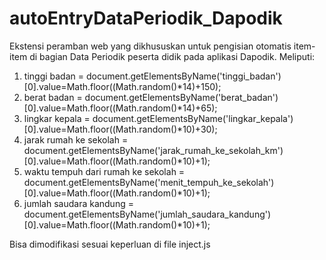 # autoEntryDataPeriodik_Dapodik

Ekstensi peramban web yang dikhususkan untuk pengisian otomatis item-item di bagian Data Periodik peserta didik pada aplikasi Dapodik.
Meliputi:
1. tinggi badan = document.getElementsByName('tinggi_badan')[0].value=Math.floor((Math.random()*14)+150);
2. berat badan = document.getElementsByName('berat_badan')[0].value=Math.floor((Math.random()*14)+65);
3. lingkar kepala = document.getElementsByName('lingkar_kepala')[0].value=Math.floor((Math.random()*10)+30);
4. jarak rumah ke sekolah = document.getElementsByName('jarak_rumah_ke_sekolah_km')[0].value=Math.floor((Math.random()*10)+1);
5. waktu tempuh dari rumah ke sekolah = document.getElementsByName('menit_tempuh_ke_sekolah')[0].value=Math.floor((Math.random()*10)+1);
6. jumlah saudara kandung = document.getElementsByName('jumlah_saudara_kandung')[0].value=Math.floor((Math.random()*10)+1);

Bisa dimodifikasi sesuai keperluan di file inject.js
